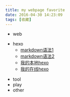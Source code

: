 ```yaml
---
title: my webpage favorite
date: 2016-04-30 14:23:09
tags: [收藏]
---
```


+ web
 - hexo
 	* [markdown语法1](http://ibruce.info/2013/11/26/markdown/)
 	* [markdown语法2](http://wowubuntu.com/markdown/)
 	* [我的本地hexo](http://127.0.0.1:4000/)
 	* [我的在线hexo](http://funny99.github.io/)
+ tool
+ play
+ other